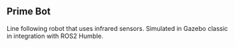 ## Prime Bot 
Line following robot that uses infrared sensors.
Simulated in Gazebo classic in integration with ROS2 Humble.
